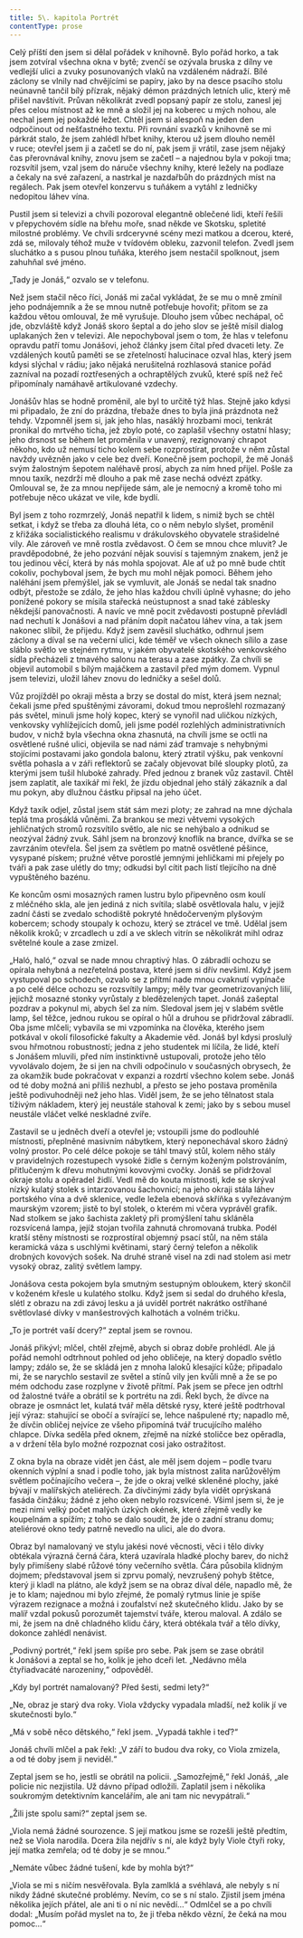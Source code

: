 ```yaml
---
title: 5\. kapitola Portrét
contentType: prose
---
```


Celý příští den jsem si dělal pořádek v knihovně. Bylo pořád horko, a tak jsem zotvíral všechna okna v bytě; zvenčí se ozývala bruska z dílny ve vedlejší ulici a zvuky posunovaných vlaků na vzdáleném nádraží. Bílé záclony se vlnily nad chvějícími se papíry, jako by na desce psacího stolu neúnavně tančil bílý přízrak, nějaký démon prázdných letních ulic, který mě přišel navštívit. Průvan několikrát zvedl popsaný papír ze stolu, zanesl jej přes celou místnost až ke mně a složil jej na koberec u mých nohou, ale nechal jsem jej pokaždé ležet. Chtěl jsem si alespoň na jeden den odpočinout od nešťastného textu. Při rovnání svazků v knihovně se mi párkrát stalo, že jsem zahlédl hřbet knihy, kterou už jsem dlouho neměl v ruce; otevřel jsem ji a začetl se do ní, pak jsem ji vrátil, zase jsem nějaký čas přerovnával knihy, znovu jsem se začetl – a najednou byla v pokoji tma; rozsvítil jsem, vzal jsem do náruče všechny knihy, které ležely na podlaze a čekaly na své zařazení, a nastrkal je nazdařbůh do prázdných míst na regálech. Pak jsem otevřel konzervu s tuňákem a vytáhl z ledničky nedopitou láhev vína.

Pustil jsem si televizi a chvíli pozoroval elegantně oblečené lidi, kteří řešili v přepychovém sídle na břehu moře, snad někde ve Skotsku, spletité milostné problémy. Ve chvíli srdceryvné scény mezi matkou a dcerou, které, zdá se, milovaly téhož muže v tvídovém obleku, zazvonil telefon. Zvedl jsem sluchátko a s pusou plnou tuňáka, kterého jsem nestačil spolknout, jsem zahuhňal své jméno.

„Tady je Jonáš,“ ozvalo se v telefonu.

Než jsem stačil něco říci, Jonáš mi začal vykládat, že se mu o mně zmínil jeho podnájemník a že se mnou nutně potřebuje hovořit; přitom se za každou větou omlouval, že mě vyrušuje. Dlouho jsem vůbec nechápal, oč jde, obzvláště když Jonáš skoro šeptal a do jeho slov se ještě mísil dialog uplakaných žen v televizi. Ale nepochyboval jsem o tom, že hlas v telefonu opravdu patří tomu Jonášovi, jehož články jsem čítal před dvaceti lety. Ze vzdálených koutů paměti se se zřetelností halucinace ozval hlas, který jsem kdysi slýchal v rádiu; jako nějaká nerušitelná rozhlasová stanice pořád zazníval na pozadí roztřesených a ochraptělých zvuků, které spíš než řeč připomínaly namáhavě artikulované vzdechy.

Jonášův hlas se hodně proměnil, ale byl to určitě týž hlas. Stejně jako kdysi mi připadalo, že zní do prázdna, třebaže dnes to byla jiná prázdnota než tehdy. Vzpomněl jsem si, jak jeho hlas, nasáklý hrozbami moci, tenkrát pronikal do mrtvého ticha, jež zbylo poté, co zaplašil všechny ostatní hlasy; jeho drsnost se během let proměnila v unavený, rezignovaný chrapot někoho, kdo už nemusí ticho kolem sebe rozprostírat, protože v něm zůstal navždy uvězněn jako v cele bez dveří. Konečně jsem pochopil, že mě Jonáš svým žalostným šepotem naléhavě prosí, abych za ním hned přijel. Pošle za mnou taxík, nezdrží mě dlouho a pak mě zase nechá odvézt zpátky. Omlouval se, že za mnou nepřijede sám, ale je nemocný a kromě toho mi potřebuje něco ukázat ve vile, kde bydlí.

Byl jsem z toho rozmrzelý, Jonáš nepatřil k lidem, s nimiž bych se chtěl setkat, i když se třeba za dlouhá léta, co o něm nebylo slyšet, proměnil z křižáka socialistického realismu v drákulovského obyvatele strašidelné vily. Ale zároveň ve mně rostla zvědavost. O čem se mnou chce mluvit? Je pravděpodobné, že jeho pozvání nějak souvisí s tajemným znakem, jenž je tou jedinou věcí, která by nás mohla spojovat. Ale ať už po mně bude chtít cokoliv, pochyboval jsem, že bych mu mohl nějak pomoci. Během jeho naléhání jsem přemýšlel, jak se vymluvit, ale Jonáš se nedal tak snadno odbýt, přestože se zdálo, že jeho hlas každou chvíli úplně vyhasne; do jeho ponížené pokory se mísila stařecká neústupnost a snad také záblesky někdejší panovačnosti. A navíc ve mně pocit zvědavosti postupně převládl nad nechutí k Jonášovi a nad přáním dopít načatou láhev vína, a tak jsem nakonec slíbil, že přijedu. Když jsem zavěsil sluchátko, odhrnul jsem záclony a díval se na večerní ulici, kde téměř ve všech oknech sílilo a zase sláblo světlo ve stejném rytmu, v jakém obyvatelé skotského venkovského sídla přecházeli z tmavého salonu na terasu a zase zpátky. Za chvíli se objevil automobil s bílým majáčkem a zastavil před mým domem. Vypnul jsem televizi, uložil láhev znovu do ledničky a sešel dolů.

Vůz projížděl po okraji města a brzy se dostal do míst, která jsem neznal; čekali jsme před spuštěnými závorami, dokud tmou neprošlehl rozmazaný pás světel, minuli jsme holý kopec, který se vynořil nad uličkou nízkých, venkovsky vyhlížejících domů, jeli jsme podél rozlehlých administrativních budov, v nichž byla všechna okna zhasnutá, na chvíli jsme se octli na osvětlené rušné ulici, objevila se nad námi záď tramvaje s nehybnými stojícími postavami jako gondola balonu, který ztratil výšku, pak venkovní světla pohasla a v záři reflektorů se začaly objevovat bílé sloupky plotů, za kterými jsem tušil hluboké zahrady. Před jednou z branek vůz zastavil. Chtěl jsem zaplatit, ale taxikář mi řekl, že jízdu objednal jeho stálý zákazník a dal mu pokyn, aby dlužnou částku připsal na jeho účet.

Když taxík odjel, zůstal jsem stát sám mezi ploty; ze zahrad na mne dýchala teplá tma prosáklá vůněmi. Za brankou se mezi větvemi vysokých jehličnatých stromů rozsvítilo světlo, ale nic se nehýbalo a odnikud se neozýval žádný zvuk. Sáhl jsem na bronzový knoflík na brance, dvířka se se zavrzáním otevřela. Šel jsem za světlem po matně osvětlené pěšince, vysypané pískem; pružné větve porostlé jemnými jehličkami mi přejely po tváři a pak zase ulétly do tmy; odkudsi byl cítit pach listí tlejícího na dně vypuštěného bazénu.

Ke koncům osmi mosazných ramen lustru bylo připevněno osm koulí z mléčného skla, ale jen jediná z nich svítila; slabě osvětlovala halu, v jejíž zadní části se zvedalo schodiště pokryté hnědočerveným plyšovým kobercem; schody stoupaly k ochozu, který se ztrácel ve tmě. Udělal jsem několik kroků; v zrcadlech u zdí a ve sklech vitrín se několikrát mihl odraz světelné koule a zase zmizel.

„Haló, haló,“ ozval se nade mnou chraptivý hlas. O zábradlí ochozu se opírala nehybná a nezřetelná postava, které jsem si dřív nevšiml. Když jsem vystupoval po schodech, ozvalo se z přítmí nade mnou cvaknutí vypínače a po celé délce ochozu se rozsvítily lampy; měly tvar geometrizovaných lilií, jejichž mosazné stonky vyrůstaly z bledězelených tapet. Jonáš zašeptal pozdrav a pokynul mi, abych šel za ním. Sledoval jsem jej v slabém světle lamp, šel těžce, jednou rukou se opíral o hůl a druhou se přidržoval zábradlí. Oba jsme mlčeli; vybavila se mi vzpomínka na člověka, kterého jsem potkával v okolí filosofické fakulty a Akademie věd. Jonáš byl kdysi proslulý svou hřmotnou robustností; jedna z jeho studentek mi líčila, že lidé, kteří s Jonášem mluvili, před ním instinktivně ustupovali, protože jeho tělo vyvolávalo dojem, že si jen na chvíli odpočinulo v současných obrysech, že za okamžik bude pokračovat v expanzi a rozdrtí všechno kolem sebe. Jonáš od té doby možná ani příliš nezhubl, a přesto se jeho postava proměnila ještě podivuhodněji než jeho hlas. Viděl jsem, že se jeho tělnatost stala tíživým nákladem, který jej neustále stahoval k zemi; jako by s sebou musel neustále vláčet velké neskladné zvíře.

Zastavil se u jedněch dveří a otevřel je; vstoupili jsme do podlouh­lé místnosti, přeplněné masivním nábytkem, který neponechával skoro žádný volný prostor. Po celé délce pokoje se táhl tmavý stůl, kolem něho stály v pravidelných rozestupech vysoké židle s černým koženým polstrováním, přitlučeným k dřevu mohutnými kovovými cvočky. Jonáš se přidržoval okraje stolu a opěradel židlí. Vedl mě do kouta místnosti, kde se skrýval nízký kulatý stolek s intarzovanou šachovnicí; na jeho okraji stála láhev portského vína a dvě sklenice, vedle ležela ebenová skříňka s vyřezávaným maurským vzorem; jistě to byl stolek, o kterém mi včera vyprávěl grafik. Nad stolkem se jako šachista zakletý při promýšlení tahu skláněla rozsvícená lampa, jejíž stojan tvořila zahnutá chromovaná trubka. Podél kratší stěny místnosti se rozprostíral objemný psací stůl, na něm stála keramická váza s uschlými květinami, starý černý telefon a několik drobných kovových sošek. Na druhé straně visel na zdi nad stolem asi metr vysoký obraz, zalitý světlem lampy.

Jonášova cesta pokojem byla smutným sestupným obloukem, který skončil v koženém křesle u kulatého stolku. Když jsem si sedal do druhého křesla, slétl z obrazu na zdi závoj lesku a já uviděl portrét nakrátko ostříhané světlovlasé dívky v manšestrových kalhotách a volném tričku.

„To je portrét vaší dcery?“ zeptal jsem se rovnou.

Jonáš přikývl; mlčel, chtěl zřejmě, abych si obraz dobře prohlédl. Ale já pořád nemohl odtrhnout pohled od jeho obličeje, na který dopadlo světlo lampy; zdálo se, že se skládá jen z mnoha laloků klesající kůže; připadalo mi, že se narychlo sestavil ze světel a stínů vily jen kvůli mně a že se po mém odchodu zase rozplyne v životě přítmí. Pak jsem se přece jen odtrhl od žalostné tváře a obrátil se k portrétu na zdi. Řekl bych, že dívce na obraze je osmnáct let, kulatá tvář měla dětské rysy, které ještě podtrhoval její výraz: stahující se obočí a svírající se, lehce našpulené rty; napadlo mě, že dívčin obličej nejvíce ze všeho připomíná tvář trucujícího malého chlapce. Dívka seděla před oknem, zřejmě na nízké stoličce bez opěradla, a v držení těla bylo možné rozpoznat cosi jako ostražitost.

Z okna byla na obraze vidět jen část, ale měl jsem dojem – podle tvaru okenních výplní a snad i podle toho, jak byla místnost zalita narůžovělým světlem počínajícího večera –, že jde o okraj velké skleněné plochy, jaké bývají v malířských ateliérech. Za dívčinými zády byla vidět oprýskaná fasáda činžáku; žádné z jeho oken nebylo rozsvícené. Všiml jsem si, že je mezi nimi velký počet malých úzkých okének, které zřejmě vedly ke koupelnám a spížím; z toho se dalo soudit, že jde o zadní stranu domu; ateliérové okno tedy patrně nevedlo na ulici, ale do dvora.

Obraz byl namalovaný ve stylu jakési nové věcnosti, věci i tělo dívky obtékala výrazná černá čára, která uzavírala hladké plochy barev, do nichž byly přimíšeny slabé růžové tóny večerního světla. Čára působila klidným dojmem; představoval jsem si zprvu pomalý, nevzrušený pohyb štětce, který ji kladl na plátno, ale když jsem se na obraz díval déle, napadlo mě, že je to klam; najednou mi bylo zřejmé, že pomalý rytmus linie je spíše výrazem rezignace a možná i zoufalství než skutečného klidu. Jako by se malíř vzdal pokusů porozumět tajemství tváře, kterou maloval. A zdálo se mi, že jsem na dně chladného klidu čáry, která obtékala tvář a tělo dívky, dokonce zahlédl nenávist.

„Podivný portrét,“ řekl jsem spíše pro sebe. Pak jsem se zase obrátil k Jonášovi a zeptal se ho, kolik je jeho dceři let. „Nedávno měla čtyřiadvacáté narozeniny,“ odpověděl.

„Kdy byl portrét namalovaný? Před šesti, sedmi lety?“

„Ne, obraz je starý dva roky. Viola vždycky vypadala mladší, než kolik jí ve skutečnosti bylo.“

„Má v sobě něco dětského,“ řekl jsem. „Vypadá takhle i teď?“

Jonáš chvíli mlčel a pak řekl: „V září to budou dva roky, co Viola zmizela, a od té doby jsem ji neviděl.“

Zeptal jsem se ho, jestli se obrátil na policii. „Samozřejmě,“ řekl Jonáš, „ale policie nic nezjistila. Už dávno případ odložili. Zaplatil jsem i několika soukromým detektivním kancelářím, ale ani tam nic nevypátrali.“

„Žili jste spolu sami?“ zeptal jsem se.

„Viola nemá žádné sourozence. S její matkou jsme se rozešli ještě předtím, než se Viola narodila. Dcera žila nejdřív s ní, ale když byly Viole čtyři roky, její matka zemřela; od té doby je se mnou.“

„Nemáte vůbec žádné tušení, kde by mohla být?“

„Viola se mi s ničím nesvěřovala. Byla zamlklá a svéhlavá, ale nebyly s ní nikdy žádné skutečné problémy. Nevím, co se s ní stalo. Zjistil jsem jména několika jejích přátel, ale ani ti o ní nic nevědí…“ Odmlčel se a po chvíli dodal: „Musím pořád myslet na to, že ji třeba někdo vězní, že čeká na mou pomoc…“
